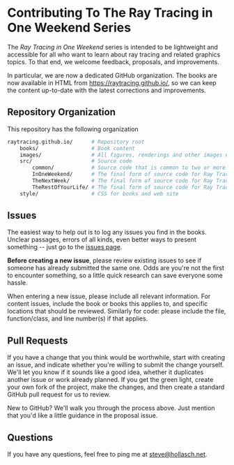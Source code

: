 Contributing To The Ray Tracing in One Weekend Series
====================================================================================================

The _Ray Tracing in One Weekend_ series is intended to be lightweight and accessible for all who
want to learn about ray tracing and related graphics topics. To that end, we welcome feedback,
proposals, and improvements.

In particular, we are now a dedicated GitHub organization. The books are now available in HTML from
https://raytracing.github.io/, so we can keep the content up-to-date with the latest corrections and
improvements.


Repository Organization
------------------------
This repository has the following organization

```bash
raytracing.github.io/      # Repository root
    books/                 # Book content
    images/                # All figures, renderings and other images used throughout the project
    src/                   # Source code
        common/            # Source code that is common to two or more books
        InOneWeekend/      # The final form of source code for Ray Tracing in One Weekend
        TheNextWeek/       # The final form of source code for Ray Tracing: The Next Week
        TheRestOfYourLife/ # The final form of source code for Ray Tracing: The Rest of Your Life
    style/                 # CSS for books and web site
```


Issues
-------
The easiest way to help out is to log any issues you find in the books. Unclear passages, errors of
all kinds, even better ways to present something -- just go to the [issues page][].

**Before creating a new issue**, please review existing issues to see if someone has already
submitted the same one. Odds are you're not the first to encounter something, so a little quick
research can save everyone some hassle.

When entering a new issue, please include all relevant information. For content issues, include the
book or books this applies to, and specific locations that should be reviewed. Similarly for code:
please include the file, function/class, and line number(s) if that applies.


Pull Requests
--------------
If you have a change that you think would be worthwhile, start with creating an issue, and indicate
whether you're willing to submit the change yourself. We'll let you know if it sounds like a good
idea, whether it duplicates another issue or work already planned. If you get the green light,
create your own fork of the project, make the changes, and then create a standard GitHub pull
request for us to review.

New to GitHub? We'll walk you through the process above. Just mention that you'd like a little
guidance in the proposal issue.


Questions
----------
If you have any questions, feel free to ping me at steve@hollasch.net.



[issues page]: https://github.com/RayTracing/raytracing.github.io/issues/
